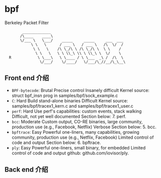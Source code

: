 # bpf

Berkeley Packet Filter

```
        _____________
       /\____    ____\
       \/___ \   \___/    _____     _____     ___  ___
            \ \   \      / ___ \   / ___ \   /\  \/  /
             \ \   \    /\ \_/\ \ /\ \_/\ \  \ \    /
              \ \   \   \ \ \\_\ \\ \ \\_\ \  \/    \
  R            \ \___\   \ \____ / \ \___  _\ /  /\  \
                \/___/    \/____/   \/___/\_//__/\_\__\
```

## Front end 介绍


* `BPF-bytecode`: Brutal Precise control	Insanely difficult	Kernel source: struct bpf_insn prog in samples/bpf/sock_example.c
* `C`: Hard	Build stand-alone binaries	Difficult	Kernel source: samples/bpf/tracex1_kern.c and samples/bpf/tracex1_user.c
* `perf`: Hard	Use perf's capabilities: custom events, stack walking	Difficult, not yet well documented	Section below: 7. perf.
* `bcc`: Moderate	Custom output, CO-RE binaries, large community, production use (e.g., Facebook, Netflix)	Verbose	Section below: 5. bcc.
* `bpftrace`: Easy	Powerful one-liners, many capabilities, growing community, production use (e.g., Netflix, Facebook)	Limited control of code and output	Section below: 6. bpftrace.
* `ply`: Easy	Powerful one-liners, small binary, for embedded	Limited control of code and output	github: github.com/iovisor/ply.



## Back end 介绍





